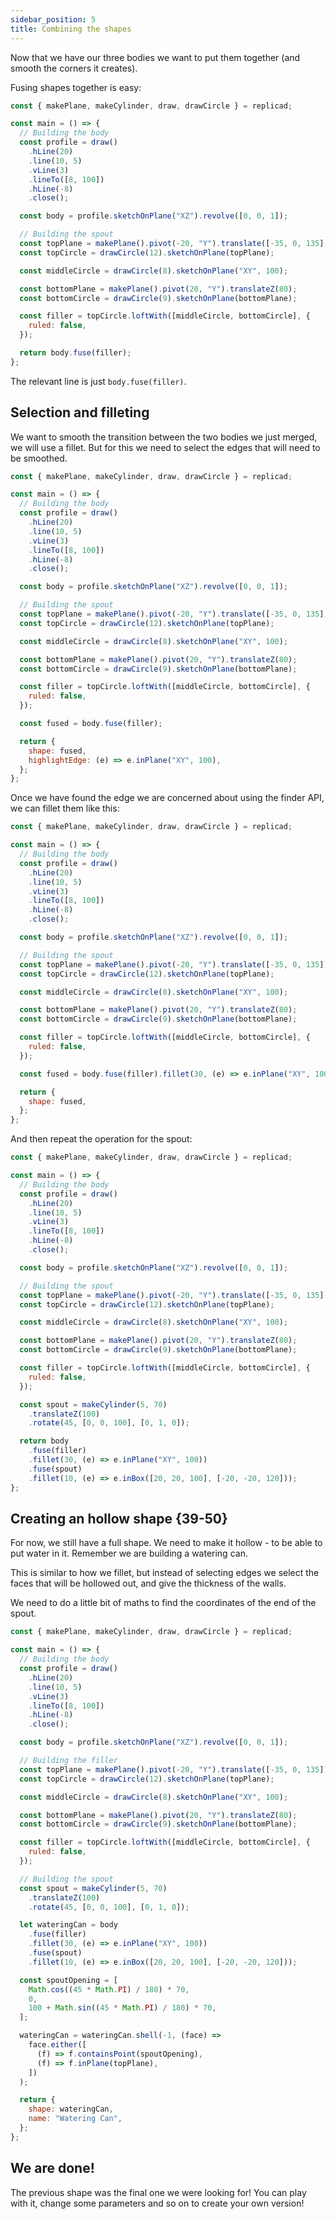 ```yaml
---
sidebar_position: 5
title: Combining the shapes
---
```


Now that we have our three bodies we want to put them together (and smooth the
corners it creates).

Fusing shapes together is easy:

```js withWorkbench {28}
const { makePlane, makeCylinder, draw, drawCircle } = replicad;

const main = () => {
  // Building the body
  const profile = draw()
    .hLine(20)
    .line(10, 5)
    .vLine(3)
    .lineTo([8, 100])
    .hLine(-8)
    .close();

  const body = profile.sketchOnPlane("XZ").revolve([0, 0, 1]);

  // Building the spout
  const topPlane = makePlane().pivot(-20, "Y").translate([-35, 0, 135]);
  const topCircle = drawCircle(12).sketchOnPlane(topPlane);

  const middleCircle = drawCircle(8).sketchOnPlane("XY", 100);

  const bottomPlane = makePlane().pivot(20, "Y").translateZ(80);
  const bottomCircle = drawCircle(9).sketchOnPlane(bottomPlane);

  const filler = topCircle.loftWith([middleCircle, bottomCircle], {
    ruled: false,
  });

  return body.fuse(filler);
};
```

The relevant line is just `body.fuse(filler)`.

## Selection and filleting

We want to smooth the transition between the two bodies we just merged, we will
use a fillet. But for this we need to select the edges that will need to be
smoothed.

```js {28-33} withWorkbench
const { makePlane, makeCylinder, draw, drawCircle } = replicad;

const main = () => {
  // Building the body
  const profile = draw()
    .hLine(20)
    .line(10, 5)
    .vLine(3)
    .lineTo([8, 100])
    .hLine(-8)
    .close();

  const body = profile.sketchOnPlane("XZ").revolve([0, 0, 1]);

  // Building the spout
  const topPlane = makePlane().pivot(-20, "Y").translate([-35, 0, 135]);
  const topCircle = drawCircle(12).sketchOnPlane(topPlane);

  const middleCircle = drawCircle(8).sketchOnPlane("XY", 100);

  const bottomPlane = makePlane().pivot(20, "Y").translateZ(80);
  const bottomCircle = drawCircle(9).sketchOnPlane(bottomPlane);

  const filler = topCircle.loftWith([middleCircle, bottomCircle], {
    ruled: false,
  });

  const fused = body.fuse(filler);

  return {
    shape: fused,
    highlightEdge: (e) => e.inPlane("XY", 100),
  };
};
```

Once we have found the edge we are concerned about using the finder API, we can
fillet them like this:

```js {28} withWorkbench
const { makePlane, makeCylinder, draw, drawCircle } = replicad;

const main = () => {
  // Building the body
  const profile = draw()
    .hLine(20)
    .line(10, 5)
    .vLine(3)
    .lineTo([8, 100])
    .hLine(-8)
    .close();

  const body = profile.sketchOnPlane("XZ").revolve([0, 0, 1]);

  // Building the spout
  const topPlane = makePlane().pivot(-20, "Y").translate([-35, 0, 135]);
  const topCircle = drawCircle(12).sketchOnPlane(topPlane);

  const middleCircle = drawCircle(8).sketchOnPlane("XY", 100);

  const bottomPlane = makePlane().pivot(20, "Y").translateZ(80);
  const bottomCircle = drawCircle(9).sketchOnPlane(bottomPlane);

  const filler = topCircle.loftWith([middleCircle, bottomCircle], {
    ruled: false,
  });

  const fused = body.fuse(filler).fillet(30, (e) => e.inPlane("XY", 100));

  return {
    shape: fused,
  };
};
```

And then repeat the operation for the spout:

```js withWorkbench {32-36}
const { makePlane, makeCylinder, draw, drawCircle } = replicad;

const main = () => {
  // Building the body
  const profile = draw()
    .hLine(20)
    .line(10, 5)
    .vLine(3)
    .lineTo([8, 100])
    .hLine(-8)
    .close();

  const body = profile.sketchOnPlane("XZ").revolve([0, 0, 1]);

  // Building the spout
  const topPlane = makePlane().pivot(-20, "Y").translate([-35, 0, 135]);
  const topCircle = drawCircle(12).sketchOnPlane(topPlane);

  const middleCircle = drawCircle(8).sketchOnPlane("XY", 100);

  const bottomPlane = makePlane().pivot(20, "Y").translateZ(80);
  const bottomCircle = drawCircle(9).sketchOnPlane(bottomPlane);

  const filler = topCircle.loftWith([middleCircle, bottomCircle], {
    ruled: false,
  });

  const spout = makeCylinder(5, 70)
    .translateZ(100)
    .rotate(45, [0, 0, 100], [0, 1, 0]);

  return body
    .fuse(filler)
    .fillet(30, (e) => e.inPlane("XY", 100))
    .fuse(spout)
    .fillet(10, (e) => e.inBox([20, 20, 100], [-20, -20, 120]));
};
```

## Creating an hollow shape {39-50}

For now, we still have a full shape. We need to make it hollow - to be able to
put water in it. Remember we are building a watering can.

This is similar to how we fillet, but instead of selecting edges we select the
faces that will be hollowed out, and give the thickness of the walls.

We need to do a little bit of maths to find the coordinates of the end of the
spout.

```js withWorkbench
const { makePlane, makeCylinder, draw, drawCircle } = replicad;

const main = () => {
  // Building the body
  const profile = draw()
    .hLine(20)
    .line(10, 5)
    .vLine(3)
    .lineTo([8, 100])
    .hLine(-8)
    .close();

  const body = profile.sketchOnPlane("XZ").revolve([0, 0, 1]);

  // Building the filler
  const topPlane = makePlane().pivot(-20, "Y").translate([-35, 0, 135]);
  const topCircle = drawCircle(12).sketchOnPlane(topPlane);

  const middleCircle = drawCircle(8).sketchOnPlane("XY", 100);

  const bottomPlane = makePlane().pivot(20, "Y").translateZ(80);
  const bottomCircle = drawCircle(9).sketchOnPlane(bottomPlane);

  const filler = topCircle.loftWith([middleCircle, bottomCircle], {
    ruled: false,
  });

  // Building the spout
  const spout = makeCylinder(5, 70)
    .translateZ(100)
    .rotate(45, [0, 0, 100], [0, 1, 0]);

  let wateringCan = body
    .fuse(filler)
    .fillet(30, (e) => e.inPlane("XY", 100))
    .fuse(spout)
    .fillet(10, (e) => e.inBox([20, 20, 100], [-20, -20, 120]));

  const spoutOpening = [
    Math.cos((45 * Math.PI) / 180) * 70,
    0,
    100 + Math.sin((45 * Math.PI) / 180) * 70,
  ];

  wateringCan = wateringCan.shell(-1, (face) =>
    face.either([
      (f) => f.containsPoint(spoutOpening),
      (f) => f.inPlane(topPlane),
    ])
  );

  return {
    shape: wateringCan,
    name: "Watering Can",
  };
};
```

## We are done!

The previous shape was the final one we were looking for! You can play with it,
change some parameters and so on to create your own version!
